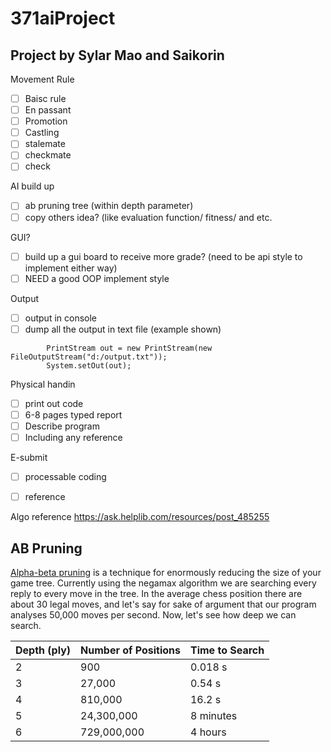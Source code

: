 # 371aiProject

## Project by Sylar Mao and Saikorin


Movement Rule

- [ ] Baisc rule
- [ ] En passant 
- [ ] Promotion
- [ ] Castling
- [ ] stalemate
- [ ] checkmate
- [ ] check

AI build up
- [ ] ab pruning tree (within depth parameter)
- [ ] copy others idea? (like evaluation function/ fitness/ and etc.

GUI?
- [ ] build up a gui board to receive more grade? (need to be api style to implement either way)
- [ ] NEED a good OOP implement style

Output
- [ ] output in console
- [ ] dump all the output in text file (example shown)
```
		PrintStream out = new PrintStream(new FileOutputStream("d:/output.txt"));
		System.setOut(out);
   ```

Physical handin
- [ ] print out code
- [ ] 6-8 pages typed report
- [ ] Describe program 
- [ ] Including any reference

E-submit
- [ ] processable coding 
- [ ] reference
      
      
Algo reference
https://ask.helplib.com/resources/post_485255

## AB Pruning
[Alpha-beta pruning](http://www.frayn.net/beowulf/theory.html#abpruning) is a technique for enormously reducing the size of your game tree. Currently using the negamax algorithm we are searching every reply to every move in the tree. In the average chess position there are about 30 legal moves, and let's say for sake of argument that our program analyses 50,000 moves per second. Now, let's see how deep we can search.

| Depth (ply)  | Number of Positions |Time to Search|
| ------------- | ------------- | ------------- |
| 2  | 900 | 0.018 s  |
| 3  | 27,000  | 0.54 s  |
| 4  | 810,000	 | 16.2 s  |
| 5  | 24,300,000 | 8 minutes  |
| 6  | 729,000,000  | 4 hours  |



